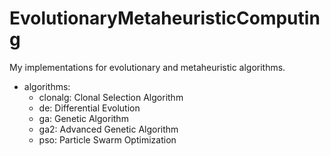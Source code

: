 # EvolutionaryMetaheuristicComputing

My implementations for evolutionary and metaheuristic algorithms.

- algorithms:
  - clonalg: Clonal Selection Algorithm
  - de: Differential Evolution
  - ga: Genetic Algorithm
  - ga2: Advanced Genetic Algorithm
  - pso: Particle Swarm Optimization
